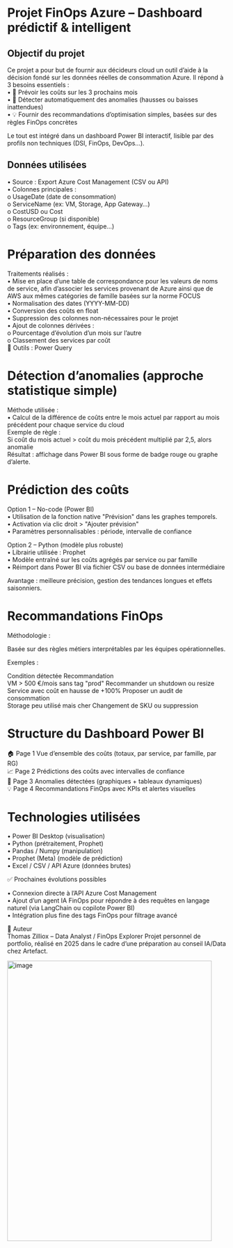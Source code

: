 # Projet FinOps Azure – Dashboard prédictif & intelligent  

## Objectif du projet  

Ce projet a pour but de fournir aux décideurs cloud un outil d’aide à la décision fondé sur les données réelles de consommation Azure. Il répond à 3 besoins essentiels :  
•	🔮 Prévoir les coûts sur les 3 prochains mois  
•	🚨 Détecter automatiquement des anomalies (hausses ou baisses inattendues)  
•	💡 Fournir des recommandations d’optimisation simples, basées sur des règles FinOps concrètes  

Le tout est intégré dans un dashboard Power BI interactif, lisible par des profils non techniques (DSI, FinOps, DevOps…).  
 
## Données utilisées  
•	Source : Export Azure Cost Management (CSV ou API)  
•	Colonnes principales :  
o	UsageDate (date de consommation)  
o	ServiceName (ex: VM, Storage, App Gateway…)  
o	CostUSD ou Cost  
o	ResourceGroup (si disponible)  
o	Tags (ex: environnement, équipe…)  
 
# Préparation des données  
Traitements réalisés :  
•	Mise en place d’une table de correspondance pour les valeurs de noms de service, afin d’associer les services provenant de Azure ainsi que de AWS aux mêmes catégories de famille basées sur la norme FOCUS  
•	Normalisation des dates (YYYY-MM-DD)  
•	Conversion des coûts en float  
•	Suppression des colonnes non-nécessaires pour le projet  
•	Ajout de colonnes dérivées :  
o	Pourcentage d’évolution d’un mois sur l’autre  
o	Classement des services par coût  
🔧 Outils : Power Query   
 
# Détection d’anomalies (approche statistique simple)  
Méthode utilisée :  
•	Calcul de la différence de coûts entre le mois actuel par rapport au mois précédent pour chaque service du cloud  
Exemple de règle :  
Si coût du mois actuel > coût du mois précédent multiplié par 2,5, alors anomalie  
Résultat : affichage dans Power BI sous forme de badge rouge ou graphe d’alerte.  
 
# Prédiction des coûts  
Option 1 – No-code (Power BI)   
•	Utilisation de la fonction native "Prévision" dans les graphes temporels.  
•	Activation via clic droit > "Ajouter prévision"  
•	Paramètres personnalisables : période, intervalle de confiance  

Option 2 – Python (modèle plus robuste)   
•	Librairie utilisée : Prophet  
•	Modèle entraîné sur les coûts agrégés par service ou par famille  
•	Réimport dans Power BI via fichier CSV ou base de données intermédiaire  

Avantage : meilleure précision, gestion des tendances longues et effets saisonniers.  
 
# Recommandations FinOps  
Méthodologie :  

Basée sur des règles métiers interprétables par les équipes opérationnelles.  

Exemples :  

Condition détectée	Recommandation  
VM > 500 €/mois sans tag "prod"	Recommander un shutdown ou resize  
Service avec coût en hausse de +100%	Proposer un audit de consommation  
Storage peu utilisé mais cher	Changement de SKU ou suppression  
 
# Structure du Dashboard Power BI  
 
🏠 Page 1	Vue d’ensemble des coûts (totaux, par service, par famille, par RG)  
📈 Page 2	Prédictions des coûts avec intervalles de confiance  
🚨 Page 3	Anomalies détectées (graphiques + tableaux dynamiques)  
💡 Page 4	Recommandations FinOps avec KPIs et alertes visuelles  
 
# Technologies utilisées  

•	Power BI Desktop (visualisation)  
•	Python (prétraitement, Prophet)  
•	Pandas / Numpy (manipulation)  
•	Prophet (Meta) (modèle de prédiction)  
•	Excel / CSV / API Azure (données brutes)  
 
✅ Prochaines évolutions possibles  

•	Connexion directe à l’API Azure Cost Management  
•	Ajout d’un agent IA FinOps pour répondre à des requêtes en langage naturel (via LangChain ou copilote Power BI)  
•	Intégration plus fine des tags FinOps pour filtrage avancé  
 
📌 Auteur  
Thomas Zilliox – Data Analyst / FinOps Explorer
Projet personnel de portfolio, réalisé en 2025 dans le cadre d’une préparation au conseil IA/Data chez Artefact.
 

<img width="470" height="644" alt="image" src="https://github.com/user-attachments/assets/b273a392-f50b-48d3-8a12-145c7b2d6021" />

